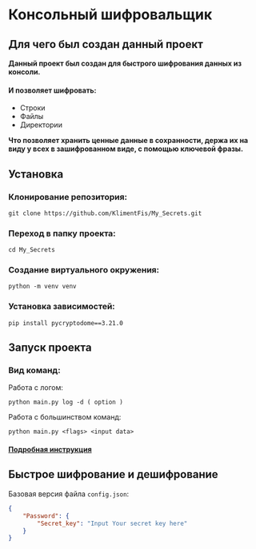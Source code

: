 # Консольный шифровальщик

## Для чего был создан данный проект
**Данный проект был создан для быстрого шифрования данных из консоли.**
#### И позволяет шифровать:
- Строки
- Файлы
- Директории

**Что позволяет хранить ценные данные в сохранности, держа их на виду у всех в зашифрованном виде, с помощью ключевой фразы.**

## Установка

### Клонирование репозитория:

```
git clone https://github.com/KlimentFis/My_Secrets.git
```

### Переход в папку проекта:

```
cd My_Secrets
```

### Создание виртуального окружения:

```
python -m venv venv
```

### Установка зависимостей:

```
pip install pycryptodome==3.21.0
```

## Запуск проекта
### Вид команд:
Работа с логом:
```
python main.py log -d ( option )
```
Работа с большинством команд:
```
python main.py <flags> <input data>
```

#### [Подробная инструкция](docs/usage.md)

## Быстрое шифрование и дешифрование

Базовая версия файла `config.json`:

```json
{
    "Password": {
        "Secret_key": "Input Your secret key here"
    }
}
```